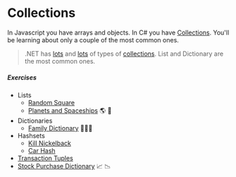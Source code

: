 # Collections

In Javascript you have arrays and objects. In C# you have [Collections](https://github.com/nss-evening-cohort-7/bangazon-inc/blob/master/orientation/06_COLLECTIONS.md). You'll be learning about only a couple of the most common ones.

> .NET has [lots](https://github.com/nss-evening-cohort-7/bangazon-inc/blob/formatting/concepts/csharp-language/collections.md) and [lots](https://docs.microsoft.com/en-us/dotnet/api/system.collections.generic?view=netframework-4.7.1) of types of [collections](https://github.com/nss-evening-cohort-7/bangazon-inc/blob/master/orientation/02_FIRST_EXECUTABLE.md#c-collections). List and Dictionary are the most common ones.

##### Exercises

- Lists
	- [Random Square](https://github.com/nss-evening-cohort-7/bangazon-inc/blob/master/orientation/exercises/10_RANDOMSQUARED.md)
	- [Planets and Spaceships](https://github.com/nss-evening-cohort-7/bangazon-inc/blob/master/orientation/exercises/01_LISTS.md) :earth_americas: :rocket:
- Dictionaries
	- [Family Dictionary](https://github.com/nss-evening-cohort-7/bangazon-inc/blob/master/orientation/exercises/08_FAMILY_DICTIONARY.md) :family_woman_girl_boy:
- Hashsets
	- [Kill Nickelback](https://github.com/nss-evening-cohort-7/bangazon-inc/blob/master/orientation/exercises/09_KILL_NICKELBACK.md)
	- [Car Hash](https://github.com/nss-evening-cohort-7/bangazon-inc/blob/formatting/orientation/exercises/04_HASHSETS.md)
- [Transaction Tuples](https://github.com/nss-evening-cohort-7/bangazon-inc/blob/formatting/orientation/exercises/02_TUPLES.md)
- [Stock Purchase Dictionary](https://github.com/nss-evening-cohort-7/bangazon-inc/blob/master/orientation/exercises/03_DICTIONARIES.md) :chart_with_upwards_trend: :chart_with_downwards_trend:
